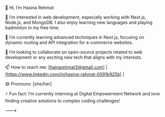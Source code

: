 👋 Hi, I’m Hasina Rehmat

👀 I’m interested in web development, especially working with Next.js, Node.js, and MongoDB. I also enjoy learning new languages and playing badminton in my free time.

🌱 I’m currently learning advanced techniques in Next.js, focusing on dynamic routing and API integration for e-commerce websites.

💞️ I’m looking to collaborate on open-source projects related to web development or any exciting new tech that aligns with my interests.

📫 How to reach me: [hainarehmat3@gmail.com] | [https://www.linkedin.com/in/hasina-rahmat-0091b925b] | 

😄 Pronouns: [she/her]

⚡ Fun fact: I’m currently interning at Digital Empowerment Network and love finding creative solutions to complex coding challenges!

--->
